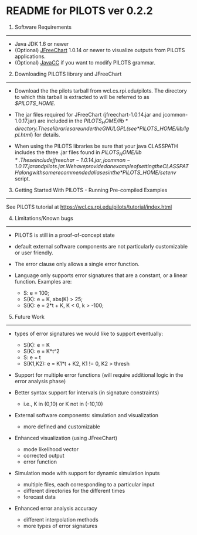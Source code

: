 README for PILOTS ver 0.2.2
===============================================

1. Software Requirements
----------------------------------------------------------------------------------------------
* Java JDK 1.6 or newer
* (Optional) [JFreeChart](http://www.jfree.org/jfreechart/download.html) 1.0.14 or newer to visualize outputs from PILOTS applications.
* (Optional) [JavaCC](http://javacc.java.net/) if you want to modify PILOTS grammar.
  
2. Downloading PILOTS library and JFreeChart
----------------------------------------------------------------------------------------------
* Download the the pilots tarball from wcl.cs.rpi.edu/pilots.
  The directory to which this tarball is extracted to will be referred to as *$PILOTS_HOME*.

* The jar files required for JFreeChart (jfreechart-1.0.14.jar and jcommon-1.0.17.jar) are included in the *$PILOTS_HOME/lib* directory.
  These libraries are under the GNU LGPL (see *$PILOTS_HOME/lib/lgpl.html*) for details.

* When using the PILOTS libraries be sure that your java CLASSPATH includes the three .jar files found in *$PILOTS_HOME/lib*.  These include jfreechar-1.0.14.jar, jcommon-1.0.17.jar and pilots.jar.  We have provided an example of setting the CLASSPATH along with some recommended aliases in the *$PILOTS_HOME/setenv* script.

3. Getting Started With PILOTS - Running Pre-compiled Examples
----------------------------------------------------------------------------------------------
See PILOTS tutorial at https://wcl.cs.rpi.edu/pilots/tutorial/index.html

4. Limitations/Known bugs
----------------------------------------------------------------------------------------------
* PILOTS is still in a proof-of-concept state

* default external software components are not particularly customizable or user friendly.

* The error clause only allows a single error function.  

* Language only supports error signatures that are a constant, or a linear function. Examples are:
  - S: e = 100;
  - S(K): e = K, abs(K) > 25;
  - S(K): e = 2*t + K, K < 0, k > -100;

5. Future Work
----------------------------------------------------------------------------------------------
* types of error signatures we would like to support eventually:
    -   S(K): e = K
    -   S(K): e = K*t^2
    -   S:    e = t
    -   S(K1,K2): e = K1*t + K2, K1 != 0, K2 > thresh

* Support for multiple error functions (will require additional logic in the error analysis phase)

* Better syntax support for intervals (in signature constraints)
    - i.e., K in (0,10) or K not in (-10,10)

* External software components: simulation and visualization
    - more defined and customizable

* Enhanced visualization (using JFreeChart)
    - mode likelihood vector
    - corrected output
    - error function

* Simulation mode with support for dynamic simulation inputs
    - multiple files, each corresponding to a particular input
    - different directories for the different times
    - forecast data

* Enhanced error analysis accuracy
    - different interpolation methods
    - more types of error signatures
